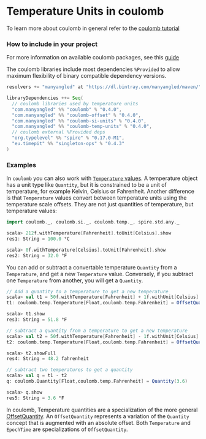 # Temperature Units in coulomb

To learn more about coulomb in general refer to the
[coulomb tutorial](../README.md#tutorial)

### How to include in your project

For more information on available coulomb packages, see this
[guide](../README.md#how-to-include-coulomb-in-your-project)

The coulomb libraries include most dependencies `%Provided` to allow maximum flexibility
of binary compatible dependency versions.

```scala
resolvers += "manyangled" at "https://dl.bintray.com/manyangled/maven/"

libraryDependencies ++= Seq(
  // coulomb libraries used by temperature units
  "com.manyangled" %% "coulomb" % "0.4.0",
  "com.manyangled" %% "coulomb-offset" % "0.4.0",
  "com.manyangled" %% "coulomb-si-units" % "0.4.0",
  "com.manyangled" %% "coulomb-temp-units" % "0.4.0",
  // coulomb external %Provided deps
  "org.typelevel" %% "spire" % "0.17.0-M1",
  "eu.timepit" %% "singleton-ops" % "0.4.3"
)
```

### Examples

In `coulomb` you can also work with [`Temperature` values](https://erikerlandson.github.io/coulomb/latest/api/coulomb/temp/index.html).
A temperature object has a unit type like `Quantity`, but it is constrained to be a unit of temperature, for example
Kelvin, Celsius or Fahrenheit.
Another difference is that `Temperature` values convert between temperature units using the temperature scale offsets.
They are not just quantities of temperature, but temperature values:
```scala
import coulomb._, coulomb.si._, coulomb.temp._, spire.std.any._

scala> 212f.withTemperature[Fahrenheit].toUnit[Celsius].show
res1: String = 100.0 °C

scala> 0f.withTemperature[Celsius].toUnit[Fahrenheit].show
res2: String = 32.0 °F
```

You can add or subtract a convertable temperature `Quantity` from a `Temperature`, and get a new `Temperature` value.
Conversely, if you subtract one `Temperature` from another, you will get a `Quantity`.
```scala
// Add a quantity to a temperature to get a new temperature
scala> val t1 = 50f.withTemperature[Fahrenheit] + 1f.withUnit[Celsius]
t1: coulomb.temp.Temperature[Float,coulomb.temp.Fahrenheit] = OffsetQuantity(51.8)

scala> t1.show
res3: String = 51.8 °F

// subtract a quantity from a temperature to get a new temperature
scala> val t2 = 50f.withTemperature[Fahrenheit] - 1f.withUnit[Celsius]
t2: coulomb.temp.Temperature[Float,coulomb.temp.Fahrenheit] = OffsetQuantity(48.2)

scala> t2.showFull
res4: String = 48.2 fahrenheit

// subtract two temperatures to get a quantity
scala> val q = t1 - t2
q: coulomb.Quantity[Float,coulomb.temp.Fahrenheit] = Quantity(3.6)

scala> q.show
res5: String = 3.6 °F
```

In coulomb, Temperature quantities are a specialization of the more general
[OffsetQuantity](https://erikerlandson.github.io/coulomb/latest/api/coulomb/offset/index.html).
An `OffsetQuantity` represents a variation of the `Quantity` concept that is augmented with
an absolute offset. Both `Temperature` and `EpochTime` are specializations of `OffsetQuantity`.
